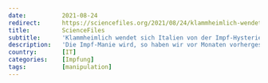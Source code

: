 ```yaml
---
date:          2021-08-24
redirect:      https://sciencefiles.org/2021/08/24/klammheimlich-wendet-sich-italien-von-der-impf-hysterie-ab/
title:         ScienceFiles
subtitle:      'Klammheimlich wendet sich Italien von der Impf-Hysterie ab'
description:   'Die Impf-Manie wird, so haben wir vor Monaten vorhergesagt, im Vereinigten Königreich bald einer medikamentösen Lösung weichen, und zwar aus mehreren Gründen: Niemand kann ständig große Teile seiner Bevölkerung mit Booster Shots nachimpfen, weil die eigentliche Impfung nichts taugt; Damit nicht zu deutlich wird, dass Regierungen mit ihrer Impf-Manie Milliarden Steuergelder aus dem Fenster und…'
country:       [IT]
categories:    [Impfung]
tags:          [manipulation]
---
```

